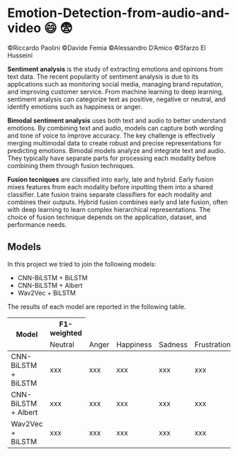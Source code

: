 # Emotion-Detection-from-audio-and-video :smile: :fearful:
©Riccardo Paolini ©Davide Femia ©Alessandro D’Amico ©Sfarzo El Husseini

**Sentiment analysis** is the study of extracting emotions and opinions from text data. The recent popularity of sentiment analysis is due to its applications such as monitoring social media, managing brand reputation, and improving customer service. From machine learning to deep learning, sentiment analysis can categorize text as positive, negative or neutral, and identify emotions such as happiness or anger. 

**Bimodal sentiment analysis** uses both text and audio to better understand emotions. By combining text and audio, models can capture both wording and tone of voice to improve accuracy. The key challenge is effectively merging multimodal data to create robust and precise representations for predicting emotions. Bimodal models analyze and integrate text and audio. They typically have separate parts for processing each modality before combining them through fusion techniques. 

**Fusion tecniques** are classified into early, late and hybrid. Early fusion mixes features from each modality before inputting them into a shared classifier. Late fusion trains separate classifiers for each modality and combines their outputs. Hybrid fusion combines early and late fusion, often with deep learning to learn complex hierarchical representations. The choice of fusion technique depends on the application, dataset, and performance needs.

## Models
In this project we tried to join the following models:
- CNN-BiLSTM + BiLSTM
- CNN-BiLSTM + Albert
- Wav2Vec + BiLSTM

The results of each model are reported in the following table.

<table class="tg">
<thead>
  <tr>
    <th class="tg-cly1" rowspan="3">Model</th>
    <th class="tg-cly1" columnspan="6">F1-weighted</th>
  </tr>
  <tr>
    <td class="tg-cly1">Neutral</td>
    <td class="tg-cly1">Anger</td>
    <td class="tg-cly1">Happiness</td>
    <td class="tg-cly1">Sadness</td>
    <td class="tg-cly1">Frustration</td>
    <td class="tg-cly1">Excited</td>
  </tr>
</thead>
<tbody>
  <tr>
    <td class="tg-cly1">CNN-BiLSTM + BiLSTM</td>
    <td class="tg-cly1">xxx</td>
    <td class="tg-cly1">xxx</td>
    <td class="tg-cly1">xxx</td>
    <td class="tg-cly1">xxx</td>
    <td class="tg-cly1">xxx</td>
    <td class="tg-cly1">xxx</td>
  </tr>
  <tr>
    <td class="tg-cly1">CNN-BiLSTM + Albert</td>
    <td class="tg-cly1">xxx</td>
    <td class="tg-cly1">xxx</td>
    <td class="tg-cly1">xxx</td>
    <td class="tg-cly1">xxx</td>
    <td class="tg-cly1">xxx</td>
    <td class="tg-cly1">xxx</td>
  </tr>
  <tr>
    <td class="tg-cly1">Wav2Vec + BiLSTM</td>
    <td class="tg-cly1">xxx</td>
    <td class="tg-cly1">xxx</td>
    <td class="tg-cly1">xxx</td>
    <td class="tg-cly1">xxx</td>
    <td class="tg-cly1">xxx</td>
    <td class="tg-cly1">xxx</td>
  </tr>
</tbody>
</table>
